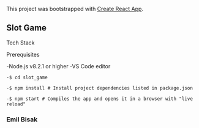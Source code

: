 This project was bootstrapped with [Create React App](https://github.com/facebook/create-react-app).

## Slot Game

Tech Stack

Prerequisites

-Node.js v8.2.1 or higher -VS Code editor


```
-$ cd slot_game

-$ npm install # Install project dependencies listed in package.json

-$ npm start # Compiles the app and opens it in a browser with "live reload"
```

### Emil Bisak